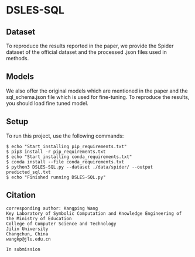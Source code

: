 # DSLES-SQL


## Dataset
To reproduce the results reported in the paper, we provide the Spider dataset of the official dataset and the processed .json files used in methods.

## Models
We also offer the original models which are mentioned in the paper and the sql_schema.json file which is used for fine-tuning. To reproduce the results, you should load fine tuned model.

## Setup

To run this project, use the following commands:

```
$ echo "Start installing pip_requirements.txt"
$ pip3 install -r pip_requirements.txt
$ echo "Start installing conda_requirements.txt"
$ conda install --file conda_requirements.txt
$ python3 DSLES-SQL.py --dataset ./data/spider/ --output predicted_sql.txt
$ echo "Finished running DSLES-SQL.py"
```
## Citation 

``` 
corresponding author: Kangping Wang
Key Laboratory of Symbolic Computation and Knowledge Engineering of the Ministry of Education
College of Computer Science and Technology
Jilin University
Changchun, China
wangkp@jlu.edu.cn

In submission
 
```

